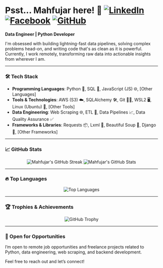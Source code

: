 # Psst... Mahfujar here! 👀 [![LinkedIn](https://img.shields.io/badge/LinkedIn-Mahfujar%20Rahman-blue?style=flat&logo=linkedin)](https://www.linkedin.com/in/mrnoyon/) [![Facebook](https://img.shields.io/badge/Facebook-Mahfujar%20Rahman-blue?style=flat&logo=facebook)](https://www.facebook.com/mr.9on) [![GitHub](https://img.shields.io/github/followers/mahfujars?label=Follow%20Me&style=social)](https://github.com/mahfujars)

**Data Engineer | Python Developer** 

I'm obsessed with building lightning-fast data pipelines, solving complex problems head-on, and writing code that's as clean as it is powerful. Currently, I work remotely, transforming raw data into actionable insights from wherever I am.

---

### 🛠️ Tech Stack

- **Programming Languages**: Python 🐍, SQL 💾, JavaScript (JS) 🌐, [Other Languages]
- **Tools & Technologies**: AWS (S3) ☁️, SQLAlchemy 🛠️, Git 🧑‍💻, WSL2 🖥️, Linux (Ubuntu) 🐧, [Other Tools]
- **Data Engineering**: Web Scraping 🌐, ETL 🔄, Data Pipelines 📈, Data Quality Assurance ✅
- **Frameworks & Libraries**: Requests 📦, Lxml 🌿, Beautiful Soup 🥣, Django 🌟, [Other Frameworks]

---

### 📈 GitHub Stats

<div align="center">
  
  ![Mahfujar's GitHub Streak](https://streak-stats.demolab.com/?user=mahfujars&theme=tokyonight&hide_border=true) ![Mahfujar's GitHub Stats](https://github-readme-stats.vercel.app/api?username=mahfujars&show_icons=true&hide_border=true&theme=tokyonight&count_private=true)

</div>

---

### 🔥 Top Languages

<div align="center">
  
  ![Top Languages](https://github-readme-stats.vercel.app/api/top-langs/?username=mahfujars&layout=compact&hide_border=true&theme=tokyonight&langs_count=8)

</div>

---

### 🏆 Trophies & Achievements

<div align="center">
  
  ![GitHub Trophy](https://github-profile-trophy.vercel.app/?username=mahfujars&rank=-?&theme=matrix&no-bg=true&no-frame=true)

</div>

---

### 💼 Open for Opportunities

I’m open to remote job opportunities and freelance projects related to Python, data engineering, web scraping, and backend development.

Feel free to reach out and let’s connect!
